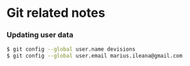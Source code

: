 # Git related notes


### Updating user data

```bash
$ git config --global user.name devisions
$ git config --global user.email marius.ileana@gmail.com

```


